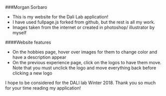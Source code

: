 ###Morgan Sorbaro
* This is my website for the Dali Lab application!
* I have used fullpage.js forked from github, but the rest is all my work.
* Images taken from the internet or created in photoshop/ illustrator by myself

####Website features
* On the hobbies page, hover over images for them to change color and have a description appear
* On the previous experience page, click on the logos to have them move. Note that you must unclick the logo and move everything back before clicking a new logo

I hope to be considered for the DALI lab Winter 2018.
Thank you so much for your time reading my application! 
